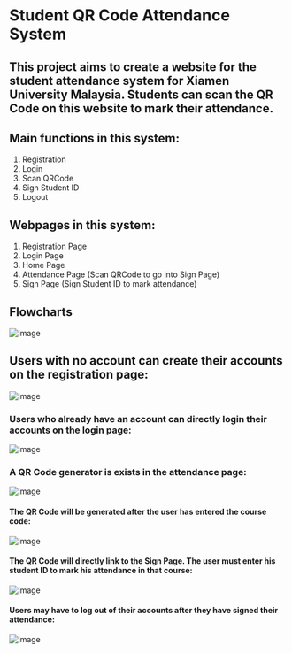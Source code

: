 # Student QR Code Attendance System 
## This project aims to create a website for the student attendance system for Xiamen University Malaysia. Students can scan the QR Code on this website to mark their attendance.

## Main functions in this system:
1. Registration
2. Login
3. Scan QRCode
4. Sign Student ID
5. Logout

## Webpages in this system:
1. Registration Page
2. Login Page
3. Home Page
4. Attendance Page (Scan QRCode to go into Sign Page)
5. Sign Page (Sign Student ID to mark attendance)

## Flowcharts

![image](https://github.com/lkmllemon/StudentQRAttendanceSystem/assets/76756859/d965dced-47cf-49fa-905c-b697c161cc58)

## Users with no account can create their accounts on the registration page:

![image](https://github.com/lkmllemon/StudentQRAttendanceSystem/assets/76756859/c97f341d-1696-4d89-ad71-273bd7cd71ec)


### Users who already have an account can directly login their accounts on the login page:

![image](https://github.com/lkmllemon/StudentQRAttendanceSystem/assets/76756859/795b01ff-1db0-43f9-96a2-9c980600f320)

### A QR Code generator is exists in the attendance page:

![image](https://github.com/lkmllemon/StudentQRAttendanceSystem/assets/76756859/74d0e10f-be77-4232-a9c2-497cd64354c8)

#### The QR Code will be generated after the user has entered the course code:
![image](https://github.com/lkmllemon/StudentQRAttendanceSystem/assets/76756859/47441a67-5661-434d-a848-c2990170cae8)

#### The QR Code will directly link to the Sign Page. The user must enter his student ID to mark his attendance in that course:
![image](https://github.com/lkmllemon/StudentQRAttendanceSystem/assets/76756859/6b03b6e4-9b67-4c10-9c6b-568d400835bc)

#### Users may have to log out of their accounts after they have signed their attendance:
![image](https://github.com/lkmllemon/StudentQRAttendanceSystem/assets/76756859/6eb5f7fa-a805-4f10-b592-3fbfaf293b5d)

